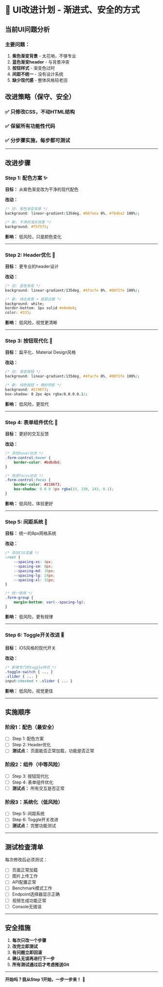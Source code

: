 # 🎨 UI改进计划 - 渐进式、安全的方式

## 当前UI问题分析

### 主要问题：
1. **紫色渐变背景** - 太花哨，不够专业
2. **蓝色渐变header** - 与背景冲突
3. **按钮样式** - 渐变色过时
4. **间距不统一** - 没有设计系统
5. **缺少现代感** - 整体风格较老旧

## 改进策略（保守、安全）

### ✅ 只修改CSS，不动HTML结构
### ✅ 保留所有功能性代码
### ✅ 分步骤实施，每步都可测试

---

## 改进步骤

### Step 1: 配色方案 ✨
**目标：** 从紫色渐变改为干净的现代配色

**改动：**
```css
/* 旧: 紫色渐变背景 */
background: linear-gradient(135deg, #667eea 0%, #764ba2 100%);

/* 新: 干净的浅灰背景 */
background: #f5f5f5;
```

**影响：** 低风险，只是颜色变化

---

### Step 2: Header优化 🎯
**目标：** 更专业的header设计

**改动：**
```css
/* 旧: 蓝色渐变 */
background: linear-gradient(135deg, #4facfe 0%, #00f2fe 100%);

/* 新: 纯白背景 + 底部边框 */
background: white;
border-bottom: 1px solid #e0e0e0;
color: #333;
```

**影响：** 低风险，视觉更清晰

---

### Step 3: 按钮现代化 🔘
**目标：** 扁平化、Material Design风格

**改动：**
```css
/* 旧: 渐变按钮 */
background: linear-gradient(135deg, #4facfe 0%, #00f2fe 100%);

/* 新: 纯色按钮 + 微妙阴影 */
background: #2196f3;
box-shadow: 0 2px 4px rgba(0,0,0,0.1);
```

**影响：** 低风险，更现代

---

### Step 4: 表单组件优化 📝
**目标：** 更好的交互反馈

**改动：**
```css
/* 添加hover状态 */
.form-control:hover {
    border-color: #bdbdbd;
}

/* 改进focus状态 */
.form-control:focus {
    border-color: #2196f3;
    box-shadow: 0 0 0 3px rgba(33, 150, 243, 0.1);
}
```

**影响：** 低风险，体验更好

---

### Step 5: 间距系统 📏
**目标：** 统一的8px网格系统

**改动：**
```css
/* 添加CSS变量 */
:root {
    --spacing-xs: 4px;
    --spacing-sm: 8px;
    --spacing-md: 16px;
    --spacing-lg: 24px;
    --spacing-xl: 32px;
}

/* 统一使用 */
.form-group {
    margin-bottom: var(--spacing-lg);
}
```

**影响：** 低风险，更有规律

---

### Step 6: Toggle开关改进 🎚️
**目标：** iOS风格的现代开关

**改动：**
```css
/* 新增专门的toggle样式 */
.toggle-switch { ... }
.slider { ... }
input:checked + .slider { ... }
```

**影响：** 低风险，视觉更佳

---

## 实施顺序

### 阶段1：配色（最安全）
- [ ] Step 1: 配色方案
- [ ] Step 2: Header优化
- [ ] **测试点：** 页面能否正常加载，功能是否正常

### 阶段2：组件（中等风险）
- [ ] Step 3: 按钮现代化
- [ ] Step 4: 表单组件优化
- [ ] **测试点：** 所有交互是否正常

### 阶段3：系统化（低风险）
- [ ] Step 5: 间距系统
- [ ] Step 6: Toggle开关改进
- [ ] **测试点：** 完整功能测试

---

## 测试检查清单

每次修改后必须测试：

- [ ] 页面正常加载
- [ ] 图片上传工作
- [ ] API配置正常
- [ ] Benchmark模式工作
- [ ] Endpoint选择器显示正确
- [ ] 视频生成功能正常
- [ ] Console无错误

---

## 安全措施

1. **每次只改一个步骤**
2. **改完立即测试**
3. **有问题立即回滚**
4. **确认无误再进行下一步**
5. **所有测试通过后才考虑推送Git**

---

**开始吗？我从Step 1开始，一步一步来！** 🚀

